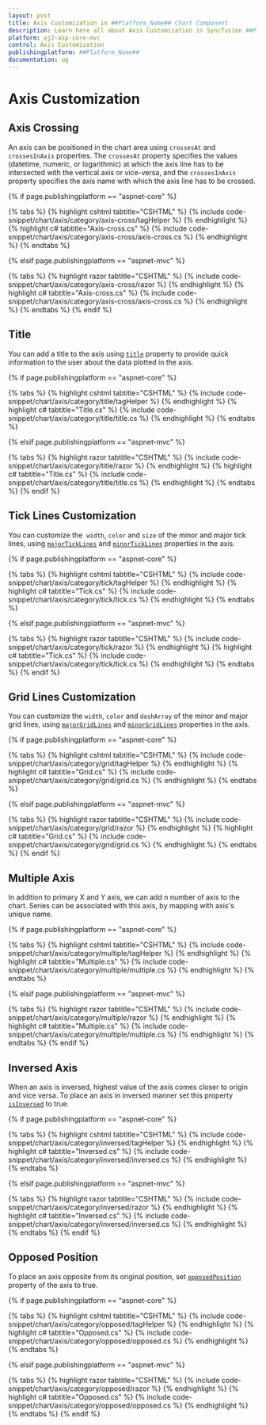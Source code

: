 ```yaml
---
layout: post
title: Axis Customization in ##Platform_Name## Chart Component
description: Learn here all about Axis Customization in Syncfusion ##Platform_Name## Chart component of Syncfusion Essential JS 2 and more.
platform: ej2-asp-core-mvc
control: Axis Customization
publishingplatform: ##Platform_Name##
documentation: ug
---
```



# Axis Customization

## Axis Crossing

An axis can be positioned in the chart area using `crossesAt` and `crossesInAxis` properties. The `crossesAt` property specifies the values (datetime, numeric, or logarithmic) at which the axis line has to be intersected with the vertical axis or vice-versa, and the `crossesInAxis` property specifies the axis name with which the axis line has to be crossed.

{% if page.publishingplatform == "aspnet-core" %}

{% tabs %}
{% highlight cshtml tabtitle="CSHTML" %}
{% include code-snippet/chart/axis/category/axis-cross/tagHelper %}
{% endhighlight %}
{% highlight c# tabtitle="Axis-cross.cs" %}
{% include code-snippet/chart/axis/category/axis-cross/axis-cross.cs %}
{% endhighlight %}
{% endtabs %}

{% elsif page.publishingplatform == "aspnet-mvc" %}

{% tabs %}
{% highlight razor tabtitle="CSHTML" %}
{% include code-snippet/chart/axis/category/axis-cross/razor %}
{% endhighlight %}
{% highlight c# tabtitle="Axis-cross.cs" %}
{% include code-snippet/chart/axis/category/axis-cross/axis-cross.cs %}
{% endhighlight %}
{% endtabs %}
{% endif %}



## Title

You can add a title to the axis using [`title`](https://help.syncfusion.com/cr/aspnetcore-js2/Syncfusion.EJ2.Charts.ChartAxis.html#Syncfusion_EJ2_Charts_ChartAxis_Title) property to provide quick information to the user about the data plotted in the axis.

{% if page.publishingplatform == "aspnet-core" %}

{% tabs %}
{% highlight cshtml tabtitle="CSHTML" %}
{% include code-snippet/chart/axis/category/title/tagHelper %}
{% endhighlight %}
{% highlight c# tabtitle="Title.cs" %}
{% include code-snippet/chart/axis/category/title/title.cs %}
{% endhighlight %}
{% endtabs %}

{% elsif page.publishingplatform == "aspnet-mvc" %}

{% tabs %}
{% highlight razor tabtitle="CSHTML" %}
{% include code-snippet/chart/axis/category/title/razor %}
{% endhighlight %}
{% highlight c# tabtitle="Title.cs" %}
{% include code-snippet/chart/axis/category/title/title.cs %}
{% endhighlight %}
{% endtabs %}
{% endif %}



## Tick Lines Customization

You can customize the  `width`, `color` and `size` of the minor and major tick lines, using [`majorTickLines`](https://help.syncfusion.com/cr/aspnetcore-js2/Syncfusion.EJ2.Charts.ChartAxis.html#Syncfusion_EJ2_Charts_ChartAxis_MajorTickLines) and [`minorTickLines`](https://help.syncfusion.com/cr/aspnetcore-js2/Syncfusion.EJ2.Charts.ChartAxis.html#Syncfusion_EJ2_Charts_ChartAxis_MinorTickLines) properties in the axis.

{% if page.publishingplatform == "aspnet-core" %}

{% tabs %}
{% highlight cshtml tabtitle="CSHTML" %}
{% include code-snippet/chart/axis/category/tick/tagHelper %}
{% endhighlight %}
{% highlight c# tabtitle="Tick.cs" %}
{% include code-snippet/chart/axis/category/tick/tick.cs %}
{% endhighlight %}
{% endtabs %}

{% elsif page.publishingplatform == "aspnet-mvc" %}

{% tabs %}
{% highlight razor tabtitle="CSHTML" %}
{% include code-snippet/chart/axis/category/tick/razor %}
{% endhighlight %}
{% highlight c# tabtitle="Tick.cs" %}
{% include code-snippet/chart/axis/category/tick/tick.cs %}
{% endhighlight %}
{% endtabs %}
{% endif %}



## Grid Lines Customization

You can customize the `width`, `color` and `dashArray` of the minor and major grid lines, using [`majorGridLines`](https://help.syncfusion.com/cr/aspnetcore-js2/Syncfusion.EJ2.Charts.ChartAxis.html#Syncfusion_EJ2_Charts_ChartAxis_MajorGridLines) and [`minorGridLines`](https://help.syncfusion.com/cr/aspnetcore-js2/Syncfusion.EJ2.Charts.ChartAxis.html#Syncfusion_EJ2_Charts_ChartAxis_MinorGridLines) properties in the axis.

{% if page.publishingplatform == "aspnet-core" %}

{% tabs %}
{% highlight cshtml tabtitle="CSHTML" %}
{% include code-snippet/chart/axis/category/grid/tagHelper %}
{% endhighlight %}
{% highlight c# tabtitle="Grid.cs" %}
{% include code-snippet/chart/axis/category/grid/grid.cs %}
{% endhighlight %}
{% endtabs %}

{% elsif page.publishingplatform == "aspnet-mvc" %}

{% tabs %}
{% highlight razor tabtitle="CSHTML" %}
{% include code-snippet/chart/axis/category/grid/razor %}
{% endhighlight %}
{% highlight c# tabtitle="Grid.cs" %}
{% include code-snippet/chart/axis/category/grid/grid.cs %}
{% endhighlight %}
{% endtabs %}
{% endif %}



## Multiple Axis

In addition to primary X and Y axis, we can add n number of axis to the chart. Series can be associated with this axis, by mapping with axis's unique name.

{% if page.publishingplatform == "aspnet-core" %}

{% tabs %}
{% highlight cshtml tabtitle="CSHTML" %}
{% include code-snippet/chart/axis/category/multiple/tagHelper %}
{% endhighlight %}
{% highlight c# tabtitle="Multiple.cs" %}
{% include code-snippet/chart/axis/category/multiple/multiple.cs %}
{% endhighlight %}
{% endtabs %}

{% elsif page.publishingplatform == "aspnet-mvc" %}

{% tabs %}
{% highlight razor tabtitle="CSHTML" %}
{% include code-snippet/chart/axis/category/multiple/razor %}
{% endhighlight %}
{% highlight c# tabtitle="Multiple.cs" %}
{% include code-snippet/chart/axis/category/multiple/multiple.cs %}
{% endhighlight %}
{% endtabs %}
{% endif %}



## Inversed Axis

<!-- markdownlint-disable MD033 -->

When an axis is inversed, highest value of the axis comes closer to origin and vice versa. To place an axis in inversed manner set this property [`isInversed`](https://help.syncfusion.com/cr/aspnetcore-js2/Syncfusion.EJ2.Charts.ChartAxis.html#Syncfusion_EJ2_Charts_ChartAxis_IsInversed) to true.

{% if page.publishingplatform == "aspnet-core" %}

{% tabs %}
{% highlight cshtml tabtitle="CSHTML" %}
{% include code-snippet/chart/axis/category/inversed/tagHelper %}
{% endhighlight %}
{% highlight c# tabtitle="Inversed.cs" %}
{% include code-snippet/chart/axis/category/inversed/inversed.cs %}
{% endhighlight %}
{% endtabs %}

{% elsif page.publishingplatform == "aspnet-mvc" %}

{% tabs %}
{% highlight razor tabtitle="CSHTML" %}
{% include code-snippet/chart/axis/category/inversed/razor %}
{% endhighlight %}
{% highlight c# tabtitle="Inversed.cs" %}
{% include code-snippet/chart/axis/category/inversed/inversed.cs %}
{% endhighlight %}
{% endtabs %}
{% endif %}



## Opposed Position

<!-- markdownlint-disable MD012 -->
To place an axis opposite from its original position, set [`opposedPosition`](https://help.syncfusion.com/cr/aspnetcore-js2/Syncfusion.EJ2.Charts.ChartAxis.html#Syncfusion_EJ2_Charts_ChartAxis_OpposedPosition) property of the axis to true.
<!-- markdownlint-disable MD012 -->

{% if page.publishingplatform == "aspnet-core" %}

{% tabs %}
{% highlight cshtml tabtitle="CSHTML" %}
{% include code-snippet/chart/axis/category/opposed/tagHelper %}
{% endhighlight %}
{% highlight c# tabtitle="Opposed.cs" %}
{% include code-snippet/chart/axis/category/opposed/opposed.cs %}
{% endhighlight %}
{% endtabs %}

{% elsif page.publishingplatform == "aspnet-mvc" %}

{% tabs %}
{% highlight razor tabtitle="CSHTML" %}
{% include code-snippet/chart/axis/category/opposed/razor %}
{% endhighlight %}
{% highlight c# tabtitle="Opposed.cs" %}
{% include code-snippet/chart/axis/category/opposed/opposed.cs %}
{% endhighlight %}
{% endtabs %}
{% endif %}




